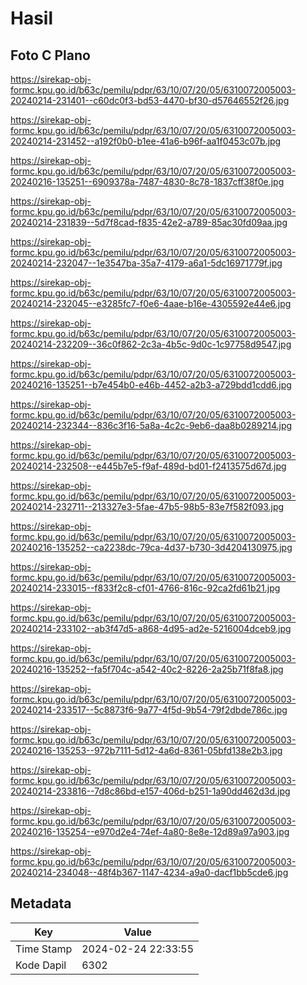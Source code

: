 # Hasil

## Foto C Plano

https://sirekap-obj-formc.kpu.go.id/b63c/pemilu/pdpr/63/10/07/20/05/6310072005003-20240214-231401--c60dc0f3-bd53-4470-bf30-d57646552f26.jpg

https://sirekap-obj-formc.kpu.go.id/b63c/pemilu/pdpr/63/10/07/20/05/6310072005003-20240214-231452--a192f0b0-b1ee-41a6-b96f-aa1f0453c07b.jpg

https://sirekap-obj-formc.kpu.go.id/b63c/pemilu/pdpr/63/10/07/20/05/6310072005003-20240216-135251--6909378a-7487-4830-8c78-1837cff38f0e.jpg

https://sirekap-obj-formc.kpu.go.id/b63c/pemilu/pdpr/63/10/07/20/05/6310072005003-20240214-231839--5d7f8cad-f835-42e2-a789-85ac30fd09aa.jpg

https://sirekap-obj-formc.kpu.go.id/b63c/pemilu/pdpr/63/10/07/20/05/6310072005003-20240214-232047--1e3547ba-35a7-4179-a6a1-5dc16971779f.jpg

https://sirekap-obj-formc.kpu.go.id/b63c/pemilu/pdpr/63/10/07/20/05/6310072005003-20240214-232045--e3285fc7-f0e6-4aae-b16e-4305592e44e6.jpg

https://sirekap-obj-formc.kpu.go.id/b63c/pemilu/pdpr/63/10/07/20/05/6310072005003-20240214-232209--36c0f862-2c3a-4b5c-9d0c-1c97758d9547.jpg

https://sirekap-obj-formc.kpu.go.id/b63c/pemilu/pdpr/63/10/07/20/05/6310072005003-20240216-135251--b7e454b0-e46b-4452-a2b3-a729bdd1cdd6.jpg

https://sirekap-obj-formc.kpu.go.id/b63c/pemilu/pdpr/63/10/07/20/05/6310072005003-20240214-232344--836c3f16-5a8a-4c2c-9eb6-daa8b0289214.jpg

https://sirekap-obj-formc.kpu.go.id/b63c/pemilu/pdpr/63/10/07/20/05/6310072005003-20240214-232508--e445b7e5-f9af-489d-bd01-f2413575d67d.jpg

https://sirekap-obj-formc.kpu.go.id/b63c/pemilu/pdpr/63/10/07/20/05/6310072005003-20240214-232711--213327e3-5fae-47b5-98b5-83e7f582f093.jpg

https://sirekap-obj-formc.kpu.go.id/b63c/pemilu/pdpr/63/10/07/20/05/6310072005003-20240216-135252--ca2238dc-79ca-4d37-b730-3d4204130975.jpg

https://sirekap-obj-formc.kpu.go.id/b63c/pemilu/pdpr/63/10/07/20/05/6310072005003-20240214-233015--f833f2c8-cf01-4766-816c-92ca2fd61b21.jpg

https://sirekap-obj-formc.kpu.go.id/b63c/pemilu/pdpr/63/10/07/20/05/6310072005003-20240214-233102--ab3f47d5-a868-4d95-ad2e-5216004dceb9.jpg

https://sirekap-obj-formc.kpu.go.id/b63c/pemilu/pdpr/63/10/07/20/05/6310072005003-20240216-135252--fa5f704c-a542-40c2-8226-2a25b71f8fa8.jpg

https://sirekap-obj-formc.kpu.go.id/b63c/pemilu/pdpr/63/10/07/20/05/6310072005003-20240214-233517--5c8873f6-9a77-4f5d-9b54-79f2dbde786c.jpg

https://sirekap-obj-formc.kpu.go.id/b63c/pemilu/pdpr/63/10/07/20/05/6310072005003-20240216-135253--972b7111-5d12-4a6d-8361-05bfd138e2b3.jpg

https://sirekap-obj-formc.kpu.go.id/b63c/pemilu/pdpr/63/10/07/20/05/6310072005003-20240214-233816--7d8c86bd-e157-406d-b251-1a90dd462d3d.jpg

https://sirekap-obj-formc.kpu.go.id/b63c/pemilu/pdpr/63/10/07/20/05/6310072005003-20240216-135254--e970d2e4-74ef-4a80-8e8e-12d89a97a903.jpg

https://sirekap-obj-formc.kpu.go.id/b63c/pemilu/pdpr/63/10/07/20/05/6310072005003-20240214-234048--48f4b367-1147-4234-a9a0-dacf1bb5cde6.jpg


## Metadata

| Key        | Value               |
| ---------- | ------------------- |
| Time Stamp | 2024-02-24 22:33:55 |
| Kode Dapil | 6302                |



